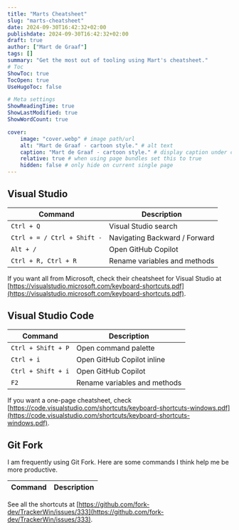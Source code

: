 ```yaml
---
title: "Marts Cheatsheet"
slug: "marts-cheatsheet"
date: 2024-09-30T16:42:32+02:00
publishdate: 2024-09-30T16:42:32+02:00
draft: true
author: ["Mart de Graaf"]
tags: []
summary: "Get the most out of tooling using Mart's cheatsheet."
# Toc
ShowToc: true
TocOpen: true
UseHugoToc: false

# Meta settings
ShowReadingTime: true
ShowLastModified: true
ShowWordCount: true

cover:
    image: "cover.webp" # image path/url
    alt: "Mart de Graaf - cartoon style." # alt text
    caption: "Mart de Graaf - cartoon style." # display caption under cover
    relative: true # when using page bundles set this to true
    hidden: false # only hide on current single page
---
```




## Visual Studio

| Command | Description |
| --- | --- |
| `Ctrl + Q` | Visual Studio search |
| `Ctrl + = / Ctrl + Shift -` | Navigating Backward / Forward |
| `Alt + /` | Open GitHub Copilot |
| `Ctrl + R, Ctrl + R` | Rename variables and methods |

If you want all from Microsoft, check their cheatsheet for Visual Studio at [https://visualstudio.microsoft.com/keyboard-shortcuts.pdf](https://visualstudio.microsoft.com/keyboard-shortcuts.pdf).

## Visual Studio Code

| Command | Description |
| --- | --- |
| `Ctrl + Shift + P` | Open command palette |
| `Ctrl + i` | Open GitHub Copilot inline |
| `Ctrl + Shift + i` | Open GitHub Copilot |
| `F2` | Rename variables and methods |

If you want a one-page cheatsheet, check [https://code.visualstudio.com/shortcuts/keyboard-shortcuts-windows.pdf](https://code.visualstudio.com/shortcuts/keyboard-shortcuts-windows.pdf).

## Git Fork

I am frequently using Git Fork. Here are some commands I think help me be more productive.

| Command | Description |
| --- | --- |

See all the shortcuts at [https://github.com/fork-dev/TrackerWin/issues/333](https://github.com/fork-dev/TrackerWin/issues/333).